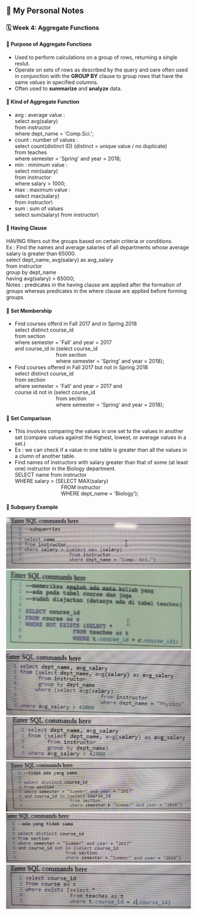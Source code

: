## 📘 My Personal Notes

### 🗓️ Week 4: Aggregate Functions

#### 📍 Purpose of Aggregate Functions
- Used to perform calculations on a group of rows, returning a single reslut.
- Operate on sets of rows as described by the query and oare often used in conjunction with the **GROUP BY** clause to group rows that have the same _values_ in specified columns.
- Often used to **summarize** and **analyze** data.

#### 📍 Kind of Aggregate Function
- avg : average value :\
  select avg(salary)\
  from instructor\
  where dept_name = 'Comp.Sci.';
- count : number of values :\
  select count(distinct ID) (distinct = unique value / no duplicate)\
  from teaches\
  where semester = 'Spring' and year = 2018;
- min : minimum value :\
  select min(salary)\
  from instructor\
  where salary > 1000;
- max : maximum value :\
  select max(salary)\
  from instructor\
- sum : sum of values\
  select sum(salary)
  from instructor\
  
#### 📍 Having Clause
HAVING filters out the groups based on certain criteria or conditions.\
Ex : Find the names and average salaries of all departments whose average salary is greater than 65000.\
select dept_name, avg(salary) as avg_salary\
from instructor\
group by dept_name\
having avg(salary) > 65000;\
Notes : predicates in the having clause are applied after the formation of groups whereas predicates in the where clause are applied before forming groups.

#### 📍 Set Membership
- Find courses offerd in Fall 2017 and in Spring 2018\
  select distinct course_id\
  from section\
  where semester = 'Fall' and year = 2017\
  and course_id in (select course_id\
  &emsp;&emsp;&emsp;&emsp;&emsp;&emsp;&emsp;&emsp;from section\
  &emsp;&emsp;&emsp;&emsp;&emsp;&emsp;&emsp;&emsp;where semester = 'Spring' and year = 2018);
- Find courses offered in Fall 2017 but not in Spring 2018\
  select distinct course_id\
  from section\
  where semester = 'Fall' and year = 2017 and\
  course id not in (select course_id\
  &emsp;&emsp;&emsp;&emsp;&emsp;&emsp;&emsp;&emsp;from section\
  &emsp;&emsp;&emsp;&emsp;&emsp;&emsp;&emsp;&emsp;where semester = 'Spring' and year = 2018);


#### 📍 Set Comparison
- This involves comparing the values in one set to the values in another set (compare values against the highest, lowest, or average values in a set.)
- Ex : we can check if a value in one table is greater than all the values in a clumn of another table.
- Find names of instructors with salary greater than that of some (at least one) instructor in the Biology department.\
  SELECT name from instructor\
  WHERE salary > (SELECT MAX(salary)\
  &emsp;&emsp;&emsp;&emsp;&emsp;&emsp;&emsp;&emsp;&emsp;FROM instructor\
  &emsp;&emsp;&emsp;&emsp;&emsp;&emsp;&emsp;&emsp;&emsp;WHERE dept_name = 'Biology');

  
#### 📍 Subquery Example
![contoh1Subquery](Images/contoh1Subquery.jpg)\
![contoh2Subquery](Images/contoh2Subquery.jpg)\
![contoh3Subquery](Images/contoh3Subquery.jpg)\
![contoh4Subquery](Images/contoh4Subquery.jpg)\
![contoh5Subquery](Images/contoh5Subquery.jpg)\
![contoh6Subquery](Images/contoh6Subquery.jpg)\
![contoh7Subquery](Images/contoh7Subquery.jpg)
